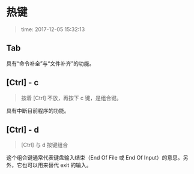 # 热键
>time: 2017-12-05 15:32:13

## Tab
具有“命令补全”与“文件补齐”的功能。

## [Ctrl] - c
>按着 [Ctrl] 不放，再按下 c 键，是组合键。

具有中断目前程序的功能。

## [Ctrl] - d
>[Ctrl] 与 d 按键组合

这个组合键通常代表键盘输入结束（End Of File 或 End Of Input）的意思。另外，它也可以用来替代 exit 的输入。
